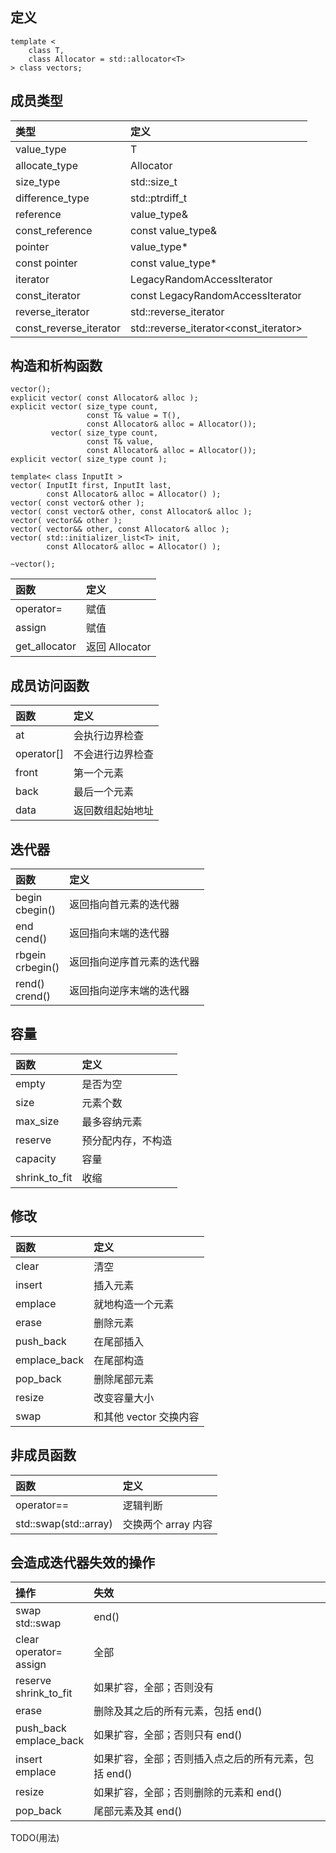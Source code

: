 ## 定义 <array>
```
template <
    class T,
    class Allocator = std::allocator<T>
> class vectors;
```

## 成员类型
|类型|定义|
|:-|:-|
|value_type|T|
|allocate_type|Allocator|
|size_type|std::size_t|
|difference_type|std::ptrdiff_t|
|reference|value_type&|
|const_reference|const value_type&|
|pointer|value_type*|
|const pointer|const value_type*|
|iterator|LegacyRandomAccessIterator|
|const_iterator|const LegacyRandomAccessIterator|
|reverse_iterator|std::reverse_iterator<iterator>|
|const_reverse_iterator|std::reverse_iterator<const_iterator>|

## 构造和析构函数
```
vector();
explicit vector( const Allocator& alloc );
explicit vector( size_type count,
                 const T& value = T(),
                 const Allocator& alloc = Allocator());
         vector( size_type count,
                 const T& value,
                 const Allocator& alloc = Allocator());
explicit vector( size_type count );

template< class InputIt >
vector( InputIt first, InputIt last,
        const Allocator& alloc = Allocator() );
vector( const vector& other );
vector( const vector& other, const Allocator& alloc );
vector( vector&& other );
vector( vector&& other, const Allocator& alloc );
vector( std::initializer_list<T> init,
        const Allocator& alloc = Allocator() );

~vector();
```
|函数|定义|
|:-|:-|
|operator=|赋值|
|assign|赋值|
|get_allocator|返回 Allocator|

## 成员访问函数
|函数|定义|
|:-|:-|
|at|会执行边界检查|
|operator[]|不会进行边界检查|
|front|第一个元素|
|back|最后一个元素|
|data|返回数组起始地址|

## 迭代器
|函数|定义|
|:-|:-|
|begin<br>cbegin()|返回指向首元素的迭代器|
|end<br>cend()|返回指向末端的迭代器|
|rbgein<br>crbegin()|返回指向逆序首元素的迭代器|
|rend()<br>crend()|返回指向逆序末端的迭代器|

## 容量
|函数|定义|
|:-|:-|
|empty|是否为空|
|size|元素个数|
|max_size|最多容纳元素|
|reserve|预分配内存，不构造|
|capacity|容量|
|shrink_to_fit|收缩|

## 修改
|函数|定义|
|:-|:-|
|clear|清空|
|insert|插入元素|
|emplace|就地构造一个元素|
|erase|删除元素|
|push_back|在尾部插入|
|emplace_back|在尾部构造|
|pop_back|删除尾部元素|
|resize|改变容量大小|
|swap|和其他 vector 交换内容|

## 非成员函数
|函数|定义|
|:-|:-|
|operator==|逻辑判断|
|std::swap(std::array)|交换两个 array 内容|

## 会造成迭代器失效的操作
|操作|失效|
|:-|:-|
|swap<br>std::swap|end()|
|clear<br>operator=<br>assign|全部|
|reserve<br>shrink_to_fit|如果扩容，全部；否则没有|
|erase|删除及其之后的所有元素，包括 end()|
|push_back<br>emplace_back|如果扩容，全部；否则只有 end()|
|insert<br>emplace|如果扩容，全部；否则插入点之后的所有元素，包括 end()|
|resize|如果扩容，全部；否则删除的元素和 end()|
|pop_back|尾部元素及其 end()|

TODO(用法)
